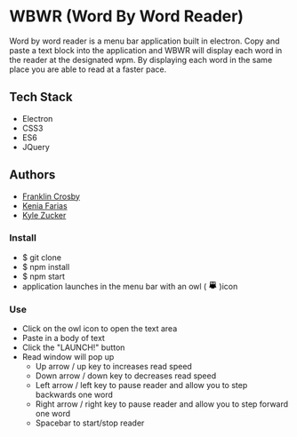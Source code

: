# WBWR (Word By Word Reader)
Word by word reader is a menu bar application built in electron. Copy and paste a text block into the application and WBWR will display each word in the reader at the designated wpm. By displaying each word in the same place you are able to read at a faster pace. 

## Tech Stack
* Electron
* CSS3
* ES6
* JQuery

## Authors
* [Franklin Crosby](https://github.com/Obleo33/)
* [Kenia Farias](https://github.com/kfarias)
* [Kyle Zucker](https://github.com/zkc)

### Install
* $ git clone
* $ npm install
* $ npm start
* application launches in the menu bar with an owl ( ![](images/black-owl.png) )icon


### Use
* Click on the owl icon to open the text area
* Paste in a body of text
* Click the "LAUNCH!" button
* Read window will pop up 
    - Up arrow / up key to increases read speed
    - Down arrow / down key to decreases read speed
    - Left arrow / left key to pause reader and allow you to step backwards one word
    - Right arrow / right key to pause reader and allow you to step forward one word
    - Spacebar to start/stop reader

